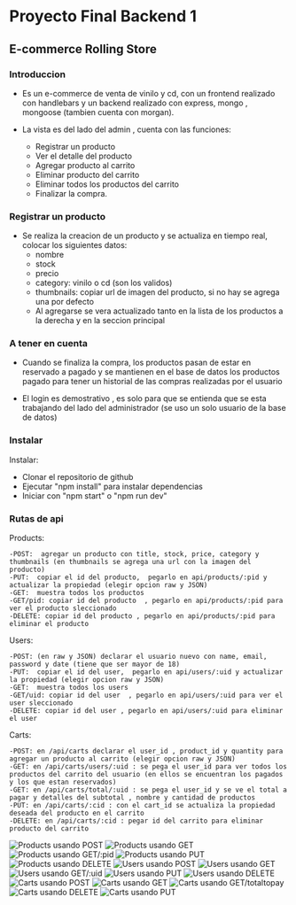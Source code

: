 # Proyecto Final Backend 1 

## E-commerce Rolling Store

### Introduccion

- Es un e-commerce de venta de vinilo y cd, con un frontend realizado con handlebars y un backend
  realizado con express, mongo , mongoose (tambien cuenta con morgan).

- La vista es del lado del admin , cuenta con las funciones:
    - Registrar un producto
    - Ver el detalle del producto
    - Agregar producto al carrito
    - Eliminar producto del carrito
    - Eliminar todos los productos del carrito
    - Finalizar la compra.

### Registrar un producto

- Se realiza la creacion de un producto y se actualiza en tiempo real, colocar los siguientes datos:
   - nombre
   - stock
   - precio
   - category: vinilo o cd (son los validos)
   - thumbnails: copiar url de imagen del producto, si no hay se agrega una por defecto
   - Al agregarse se vera actualizado tanto en la lista de los productos a la derecha y en la seccion principal

### A tener en cuenta

- Cuando se finaliza la compra, los productos pasan de estar en reservado a pagado 
  y se mantienen en el base de datos los productos pagado para tener un historial
  de las compras realizadas por el usuario

- El login es demostrativo , es solo para que se entienda que se esta trabajando 
  del lado del administrador (se uso un solo usuario de la base de datos)

### Instalar  

Instalar: 
- Clonar el repositorio de github 
- Ejecutar "npm install" para instalar dependencias
- Iniciar con "npm start" o "npm run dev"

### Rutas de api

Products: 

    -POST:  agregar un producto con title, stock, price, category y thumbnails (en thumbnails se agrega una url con la imagen del producto)
    -PUT:  copiar el id del producto,  pegarlo en api/products/:pid y actualizar la propiedad (elegir opcion raw y JSON)
    -GET:  muestra todos los productos
    -GET/pid: copiar id del producto  , pegarlo en api/products/:pid para ver el producto sleccionado
    -DELETE: copiar id del producto , pegarlo en api/products/:pid para eliminar el producto

Users: 

    -POST: (en raw y JSON) declarar el usuario nuevo con name, email, password y date (tiene que ser mayor de 18)
    -PUT:  copiar el id del user,  pegarlo en api/users/:uid y actualizar la propiedad (elegir opcion raw y JSON)
    -GET:  muestra todos los users
    -GET/uid: copiar id del user  , pegarlo en api/users/:uid para ver el user sleccionado
    -DELETE: copiar id del user , pegarlo en api/users/:uid para eliminar el user

Carts:     

    -POST: en /api/carts declarar el user_id , product_id y quantity para agregar un producto al carrito (elegir opcion raw y JSON)
    -GET: en /api/carts/users/:uid : se pega el user_id para ver todos los productos del carrito del usuario (en ellos se encuentran los pagados y los que estan reservados)
    -GET: en /api/carts/total/:uid : se pega el user_id y se ve el total a pagar y detalles del subtotal , nombre y cantidad de productos
    -PUT: en /api/carts/:cid : con el cart_id se actualiza la propiedad deseada del producto en el carrito
    -DELETE: en /api/carts/:cid : pegar id del carrito para eliminar producto del carrito

![Products usando POST](./img/POST-products-mongo.png)
![Products usando GET](./img/GET-products-mongo.png)
![Products usando GET/:pid](./img/GET-products-pid-mongo.png)
![Products usando PUT](./img/PUT-products-pid-mongo.png)
![Products usando DELETE](./img/DEL-products-pid-mongo.png)
![Users usando POST](./img/POST-users-mongo.png)
![Users usando GET](./img/GET-users-uid-mongo.png)
![Users usando GET/:uid](./img/GET-users-uid-mongo.png)
![Users usando PUT](./img/PUT-users-uid-mongo.png)
![Users usando DELETE](./img/DEL-users-uid-mongo.png)
![Carts usando POST](./img/POST-carts-mongo.png)
![Carts usando GET](./img/GET-carts-mongo.png)
![Carts usando GET/totaltopay](./img/GET-carts-totaltopay-mongo.png)
![Carts usando DELETE](./img/DEL-carts-mongo.png) 
![Carts usando PUT](./img/PUT-carts-mongo.png) 

